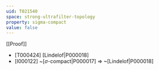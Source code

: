 ```yaml
---
uid: T021540
space: strong-ultrafilter-topology
property: sigma-compact
value: false
---
```

[[Proof]]

* [T000424] [Lindelof|P000018]
* [I000122] ~[$\sigma$-compact|P000017] => ~[Lindelof|P000018]

